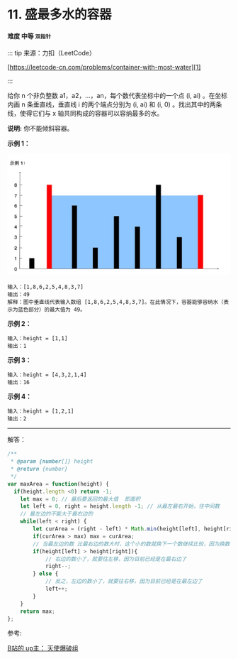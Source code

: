 # 11. 盛最多水的容器
#### 难度 中等   `双指针`

::: tip
来源：力扣（LeetCode）

[https://leetcode-cn.com/problems/container-with-most-water][1]

[1]:https://leetcode-cn.com/problems/container-with-most-water
:::

给你 n 个非负整数 a1，a2，...，an，每个数代表坐标中的一个点 (i, ai) 。在坐标内画 n 条垂直线，垂直线 i 的两个端点分别为 (i, ai) 和 (i, 0) 。找出其中的两条线，使得它们与 x 轴共同构成的容器可以容纳最多的水。

**说明:** 你不能倾斜容器。

**示例 1：**
<div align="center">
 <img src="./imgs/a_1.png" />
</div>

```
输入：[1,8,6,2,5,4,8,3,7]
输出：49 
解释：图中垂直线代表输入数组 [1,8,6,2,5,4,8,3,7]。在此情况下，容器能够容纳水（表示为蓝色部分）的最大值为 49。
```

**示例 2：**
```
输入：height = [1,1]
输出：1
```

**示例 3：**
```
输入：height = [4,3,2,1,4]
输出：16
```

**示例 4：**
```
输入：height = [1,2,1]
输出：2
```
- - -

解答：

``` js
/**
 * @param {number[]} height
 * @return {number}
 */
var maxArea = function(height) {
  if(height.length <0) return -1;
    let max = 0; // 最后要返回的最大值  即面积
    let left = 0, right = height.length -1; // 从最左最右开始，往中间数
    // 最左边的不能大于最右边的
    while(left < right) {
        let curArea = (right - left) * Math.min(height[left], height[right]);
        if(curArea > max) max = curArea;
        // 当最左边的数 比最右边的数大时，这个小的数就换下一个数继续比较，因为换数可能会得到比之前更大的面经
        if(height[left] > height[right]){
            // 右边的数小了，就要往左移，因为目前已经是在最右边了
            right--;
        } else {
            // 反之，左边的数小了，就要往右移，因为目前已经是在最左边了
            left++;
        }
    }
    return max;
};

```

参考:

[B站的 up主： 天使爆破组](https://www.bilibili.com/video/BV15K4y1b7Sm?from=search&seid=5099780322374433076)
